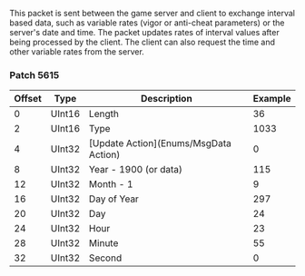This packet is sent between the game server and client to exchange interval based data, such as variable rates (vigor or anti-cheat parameters) or the server's date and time. The packet updates rates of interval values after being processed by the client. The client can also request the time and other variable rates from the server.

### Patch 5615

| Offset | Type | Description | Example |
| -------- | -------- | -------- | -------- |
| 0 | UInt16 | Length | 36 |
| 2 | UInt16 | Type | 1033 |
| 4 | UInt32 | [Update Action](Enums/MsgData Action) | 0 |
| 8 | UInt32 | Year - 1900 (or data) | 115 |
| 12 | UInt32 | Month - 1 | 9 |
| 16 | UInt32 | Day of Year | 297 |
| 20 | UInt32 | Day | 24 |
| 24 | UInt32 | Hour | 23 |
| 28 | UInt32 | Minute | 55 |
| 32 | UInt32 | Second | 0 |
